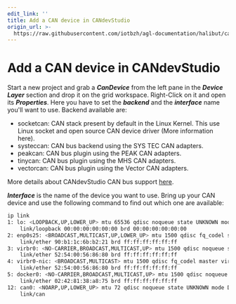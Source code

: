 ```yaml
---
edit_link: ''
title: Add a CAN device in CANdevStudio
origin_url: >-
  https://raw.githubusercontent.com/iotbzh/agl-documentation/halibut/candevstudio/docs/3_Add_CAN_Device.md
---
```


<!-- WARNING: This file is generated by fetch_docs.js using /home/boron/Documents/AGL/docs-webtemplate/site/_data/tocs/apis_services/halibut/candevstudio-developer-guides-api-services-book.yml -->

# Add a CAN device in CANdevStudio

Start a new project and grab a ***CanDevice*** from the left pane in the
***Device Layer*** section and drop it on the grid workspace. Right-Click on it
and open its ***Properties***. Here you have to set the ***backend*** and the
***interface*** name you'll want to use. Backend available are:

- socketcan: CAN stack present by default in the Linux Kernel. This use Linux socket and open source CAN device driver (More information here).
- systeccan: CAN bus backend using the SYS TEC CAN adapters.
- peakcan: CAN bus plugin using the PEAK CAN adapters.
- tinycan: CAN bus plugin using the MHS CAN adapters.
- vectorcan: CAN bus plugin using the Vector CAN adapters.

More details about CANdevStudio CAN bus support [here](http://doc.qt.io/qt-5.10/qtcanbus-backends.html).

***Interface*** is the name of the device you want to use. Bring up your CAN device and use the following command to find out which one are available:

```bash
ip link
1: lo: <LOOPBACK,UP,LOWER_UP> mtu 65536 qdisc noqueue state UNKNOWN mode DEFAULT group default qlen 1000
    link/loopback 00:00:00:00:00:00 brd 00:00:00:00:00:00
2: enp0s25: <BROADCAST,MULTICAST,UP,LOWER_UP> mtu 1500 qdisc fq_codel state UP mode DEFAULT group default qlen 1000
    link/ether 90:b1:1c:6b:b2:21 brd ff:ff:ff:ff:ff:ff
3: virbr0: <NO-CARRIER,BROADCAST,MULTICAST,UP> mtu 1500 qdisc noqueue state DOWN mode DEFAULT group default qlen 1000
    link/ether 52:54:00:56:86:80 brd ff:ff:ff:ff:ff:ff
4: virbr0-nic: <BROADCAST,MULTICAST> mtu 1500 qdisc fq_codel master virbr0 state DOWN mode DEFAULT group default qlen 1000
    link/ether 52:54:00:56:86:80 brd ff:ff:ff:ff:ff:ff
5: docker0: <NO-CARRIER,BROADCAST,MULTICAST,UP> mtu 1500 qdisc noqueue state DOWN mode DEFAULT group default
    link/ether 02:42:81:38:a8:75 brd ff:ff:ff:ff:ff:ff
12: can0: <NOARP,UP,LOWER_UP> mtu 72 qdisc noqueue state UNKNOWN mode DEFAULT group default qlen 1000
    link/can
```
